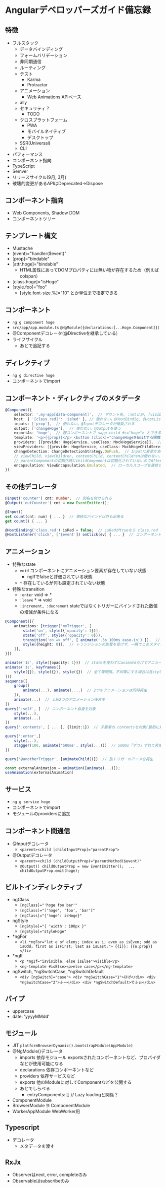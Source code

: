 # Angularデベロッパーズガイド備忘録

## 特徴

* フルスタック
    + データバインディング
    + フォームバリデーション
    + 非同期通信
    + ルーティング
    + テスト
        - Karma
        - Protractor
    + アニメーション
        - Web Animations APIベース
    + ally
    + セキュリティ？
        - TODO
    + クロスプラットフォーム
        - PWA
        - モバイルネイティブ
        - デスクトップ
    + SSR(Universal)
    + CLI
* パフォーマンス
* コンポーネント指向
* TypeScript
* Semver
* リリースサイクル(9月, 3月)
* 破壊的変更があるAPIはDeprecated→Dispose


## コンポーネント指向

* Web Components, Shadow DOM
* コンポーネントツリー

## テンプレート構文

* Mustache
* (event)="handler($event)"
* [prop]="bindable"
* [attr.hoge]="bindable"
    + HTML属性にあってDOMプロパティには無い物が存在するため（例えばcolspan）
* [class.hoge]="isHoge"
* [style.foo]="foo"
    + [style.font-size.%]="10" とか単位まで指定できる

## コンポーネント

* `ng g component hoge`
* `src/app/app.module.ts` `@NgModule({declarations:[...Hoge.Component]})`
* @Componentデコレータ(@Directiveを継承している)
* ライフサイクル
    + あとで追記する

## ディレクティブ

* `ng g directive hoge`
* コンポーネントでimport

## コンポーネント・ディレクティブのメタデータ

```ts
@Component({
    selector: '.my-app[data-component]',  // マウント先, :notとか, [visible=false]とか指定できる CSSセレクタほど柔軟ではない
    host: { '[class.red]': 'isRed' }, // 使わない。@HostBindig, @HostListenerを使う
    inputs: ['prop'],  // 使わない。@Inputデコレータが推奨される
    output: ['changeHoge'],  // 使わない。@Outputを使う
    exportAs: 'hoge',  // 親コンポーネントで <app-child #c="hoge"> とできる
    template: '<p>{{prop}}</p> <button (click)="changeHogeをEmitする関数()">ボタン</button>',
    providers: [{provide: HogeService, useClass: MockHogeService}],  // コンストラクタでHogeService型の引数があればMockHogeServiceがDIされる
    viewProviders: [{provide: HogeService, useClass: MockHogeChildService}],  // viewChild(ネストした子コンポーネントにはMockHogeChildServiceがDIされる)
    changeDetection: ChangeDetectionStrategy.OnPush,  // Inputに変更があった時だけ変更検知
    // viewChild, viewChildren, contentChild, contentChildrenは使わない、各デコレータを使う
    // parentComponentの初期化時にchildComponentは初期化されていないのでAfterViewInitフックを使う
    encapsulation: ViewEncapsulation.Emulated,  // ローカルスコープを属性セレクタか、ShadowDOMで実現するか
})
```

## その他デコレータ

```ts
@Input('counter') cnt: number;  // 別名を付けられる
@Output('outCounter') cnt = new EventEmitter();

@Input()
set count(cnt: num) { ... }  // 単純なバインド以外も出来る
get count() { ... }

@HostBinding('class.red') isRed = false;  // isRedがtrueなら class.red を付与
@HostListener('click', ['$event']) onClick(ev) { ... }  // コンポーネントのclickイベントにバインド
```


## アニメーション

* 特殊なstate
    + `void` コンポーネントにアニメーション要素が存在していない状態
        - ngIfでfalseと評価されている状態
    + `*` 存在しているが何も設定されていない状態
* 特殊なtransition
    + `:enter` void => *
    + `:leave` * => void
    + `:increment, :decrement` stateではなくトリガーにバインドされた数値の増減が条件になる

```ts
@Component([{
    animations: [trigger('myTrigger', [
        state('on', style({'opacity': 1})),
        state('off', style({'opacity': 0})),
        transition('on => off', [ animate('.5s 100ms ease-in') ]),  // 持続時間、開始遅延時間
        style({height: 0}),  // トランジションの影響を受けず、一瞬でこのスタイルに変わる。**'*'というワイルドカードもある**
    ]],
}])

animate('1s', style({opacity: 1}))  // stateを使わずにanimateだけでアニメーション可能
animate('1s', keyframes([
    style({}), style({}), style({})  // 全て等間隔。不均等にする場合は各styleにoffsetプロパティを0.0-1.0で記述
]))
sequence([
    group([
        animate(...), animate(....)  // 2つのアニメーションは同時再生
    ]),
    animate(...)  // 上記2つのアニメーション後再生
])
query(':self', [  // コンポーネント自身を対象
    style(...),
    animate(...)
])
query('.contents', [ ... ], {limit:1})  // 子要素の.contentsを対象(最初に見つかった1要素のみ)

query(':enter',[
    style(...),
    stagger(100, animate('500ms', style(...)))  // 500ms「ずつ」ずれて再生
])

query('@anotherTrigger', [animateChild()])  // 別トリガーのアニメを再生

const externalAnimation = animation([animate(...)]);
useAnimation(externalAnimation)
```

## サービス

* `ng g service hoge`
* コンポーネントでimport
* モジュールのprovidersに追加

## コンポーネント間通信

* @Inputデコレータ
    + `<parent><child [childInputProp]="parentProp">`
* @Outputデコレータ
    + `<parent><child (childOutputProp)="parentMethod($event)"`
    + `@Output() childOutputProp = new EventEmitter();  ... childOutputProp.emit(hoge);`

## ビルトインディレクティブ

* ngClass
    + `[ngClass]="'hoge foo bar'"`
    + `[ngClass]="['hoge', 'foo', 'bar']"`
    + `[ngClass]="{'hoge': isHoge}"`
* ngStyle
    + `[ngStyle]="{ 'width': 100px }"`
    + `[ngStyle]="styleHoge"`
* *ngFor
    + `<li *ngFor="let e of elems; index as i; even as isEven; odd as isOdd; first as isFirst; last as isLast;"> {{i}}: {{e.prop}} </li>`
* *ngIf
    + `<p *ngIf="isVisible; else isElse">visible</p>`
    + `<ng-template #isElse><p>else case</p></ng-template>`
* ngSwitch, *ngSwitchCase, *ngSwitchDefault
    + `<div [ngSwitch]="case"> <div *ngSwitchCase="1">ほげ</div> <div *ngSwitchCase="2">ふー</div> <div *ngSwitchDefault>でふぉ</div>`

## パイプ

* uppercase
* date: 'yyyyMMdd'

## モジュール

* JIT `platformBrowserDynamic().bootstrapModule(AppModule)`
* @NgModule()デコレータ
    + imports 依存モジュール exportsされたコンポーネントなど、プロバイダなどが使用可能になる
    + declarations 依存コンポーネントなど
    + providers 依存サービスなど
    + exports 他のModuleに対してComponentなどを公開する
    + あとでしらべる
        - entryComponents: [] // Lazy loadingと関係？
* ComponentModule
* BrowserModule ∋ ComponentModule
* WorkerAppModule WebWorker用

## Typescript

* デコレータ
    + メタデータを渡す

## RxJx

* Observerはnext, error, completeのみ
* Observableはsubscribeのみ